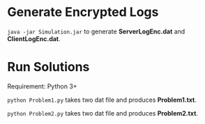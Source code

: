 # Generate Encrypted Logs

`java -jar Simulation.jar` to generate **ServerLogEnc.dat** and **ClientLogEnc.dat**.

# Run Solutions

Requirement: Python 3+

`python Problem1.py` takes two dat file and produces **Problem1.txt**.

`python Problem2.py` takes two dat file and produces **Problem2.txt**.
